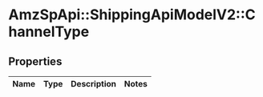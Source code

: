 # AmzSpApi::ShippingApiModelV2::ChannelType

## Properties
Name | Type | Description | Notes
------------ | ------------- | ------------- | -------------

